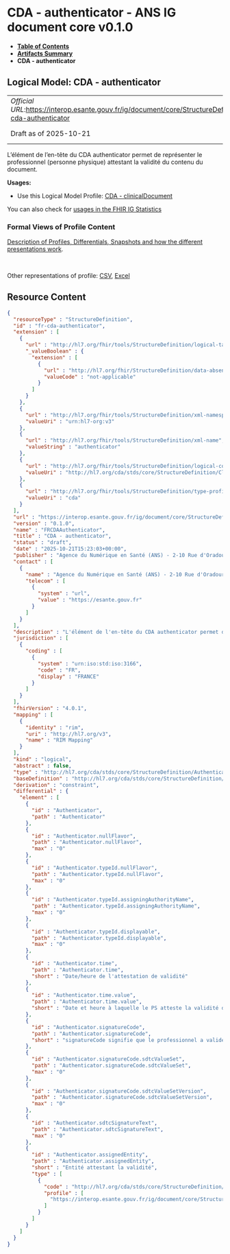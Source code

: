 # CDA - authenticator - ANS IG document core v0.1.0

* [**Table of Contents**](toc.md)
* [**Artifacts Summary**](artifacts.md)
* **CDA - authenticator**

## Logical Model: CDA - authenticator 

| | |
| :--- | :--- |
| *Official URL*:https://interop.esante.gouv.fr/ig/document/core/StructureDefinition/fr-cda-authenticator | *Version*:0.1.0 |
| Draft as of 2025-10-21 | *Computable Name*:FRCDAAuthenticator |

 
L’élément de l’en-tête du CDA authenticator permet de représenter le professionnel (personne physique) attestant la validité du contenu du document. 

**Usages:**

* Use this Logical Model Profile: [CDA - clinicalDocument](StructureDefinition-fr-cda-clinical-document.md)

You can also check for [usages in the FHIR IG Statistics](https://packages2.fhir.org/xig/ans.document.fr.core|current/StructureDefinition/fr-cda-authenticator)

### Formal Views of Profile Content

 [Description of Profiles, Differentials, Snapshots and how the different presentations work](http://build.fhir.org/ig/FHIR/ig-guidance/readingIgs.html#structure-definitions). 

 

Other representations of profile: [CSV](StructureDefinition-fr-cda-authenticator.csv), [Excel](StructureDefinition-fr-cda-authenticator.xlsx) 



## Resource Content

```json
{
  "resourceType" : "StructureDefinition",
  "id" : "fr-cda-authenticator",
  "extension" : [
    {
      "url" : "http://hl7.org/fhir/tools/StructureDefinition/logical-target",
      "_valueBoolean" : {
        "extension" : [
          {
            "url" : "http://hl7.org/fhir/StructureDefinition/data-absent-reason",
            "valueCode" : "not-applicable"
          }
        ]
      }
    },
    {
      "url" : "http://hl7.org/fhir/tools/StructureDefinition/xml-namespace",
      "valueUri" : "urn:hl7-org:v3"
    },
    {
      "url" : "http://hl7.org/fhir/tools/StructureDefinition/xml-name",
      "valueString" : "authenticator"
    },
    {
      "url" : "http://hl7.org/fhir/tools/StructureDefinition/logical-container",
      "valueUri" : "http://hl7.org/cda/stds/core/StructureDefinition/ClinicalDocument"
    },
    {
      "url" : "http://hl7.org/fhir/tools/StructureDefinition/type-profile-style",
      "valueUri" : "cda"
    }
  ],
  "url" : "https://interop.esante.gouv.fr/ig/document/core/StructureDefinition/fr-cda-authenticator",
  "version" : "0.1.0",
  "name" : "FRCDAAuthenticator",
  "title" : "CDA - authenticator",
  "status" : "draft",
  "date" : "2025-10-21T15:23:03+00:00",
  "publisher" : "Agence du Numérique en Santé (ANS) - 2-10 Rue d'Oradour-sur-Glane, 75015 Paris",
  "contact" : [
    {
      "name" : "Agence du Numérique en Santé (ANS) - 2-10 Rue d'Oradour-sur-Glane, 75015 Paris",
      "telecom" : [
        {
          "system" : "url",
          "value" : "https://esante.gouv.fr"
        }
      ]
    }
  ],
  "description" : "L'élément de l'en-tête du CDA authenticator permet de représenter le professionnel (personne physique) attestant la validité du contenu du document.",
  "jurisdiction" : [
    {
      "coding" : [
        {
          "system" : "urn:iso:std:iso:3166",
          "code" : "FR",
          "display" : "FRANCE"
        }
      ]
    }
  ],
  "fhirVersion" : "4.0.1",
  "mapping" : [
    {
      "identity" : "rim",
      "uri" : "http://hl7.org/v3",
      "name" : "RIM Mapping"
    }
  ],
  "kind" : "logical",
  "abstract" : false,
  "type" : "http://hl7.org/cda/stds/core/StructureDefinition/Authenticator",
  "baseDefinition" : "http://hl7.org/cda/stds/core/StructureDefinition/Authenticator",
  "derivation" : "constraint",
  "differential" : {
    "element" : [
      {
        "id" : "Authenticator",
        "path" : "Authenticator"
      },
      {
        "id" : "Authenticator.nullFlavor",
        "path" : "Authenticator.nullFlavor",
        "max" : "0"
      },
      {
        "id" : "Authenticator.typeId.nullFlavor",
        "path" : "Authenticator.typeId.nullFlavor",
        "max" : "0"
      },
      {
        "id" : "Authenticator.typeId.assigningAuthorityName",
        "path" : "Authenticator.typeId.assigningAuthorityName",
        "max" : "0"
      },
      {
        "id" : "Authenticator.typeId.displayable",
        "path" : "Authenticator.typeId.displayable",
        "max" : "0"
      },
      {
        "id" : "Authenticator.time",
        "path" : "Authenticator.time",
        "short" : "Date/heure de l'attestation de validité"
      },
      {
        "id" : "Authenticator.time.value",
        "path" : "Authenticator.time.value",
        "short" : "Date et heure à laquelle le PS atteste la validité des informations portées sur le document. Précisée à la seconde avec précision du décalage par rapport au temps universel (UTC)"
      },
      {
        "id" : "Authenticator.signatureCode",
        "path" : "Authenticator.signatureCode",
        "short" : "signatureCode signifie que le professionnel a validé les informations portées sur le document."
      },
      {
        "id" : "Authenticator.signatureCode.sdtcValueSet",
        "path" : "Authenticator.signatureCode.sdtcValueSet",
        "max" : "0"
      },
      {
        "id" : "Authenticator.signatureCode.sdtcValueSetVersion",
        "path" : "Authenticator.signatureCode.sdtcValueSetVersion",
        "max" : "0"
      },
      {
        "id" : "Authenticator.sdtcSignatureText",
        "path" : "Authenticator.sdtcSignatureText",
        "max" : "0"
      },
      {
        "id" : "Authenticator.assignedEntity",
        "path" : "Authenticator.assignedEntity",
        "short" : "Entité attestant la validité",
        "type" : [
          {
            "code" : "http://hl7.org/cda/stds/core/StructureDefinition/AssignedEntity",
            "profile" : [
              "https://interop.esante.gouv.fr/ig/document/core/StructureDefinition/fr-cda-assigned-entity"
            ]
          }
        ]
      }
    ]
  }
}

```
